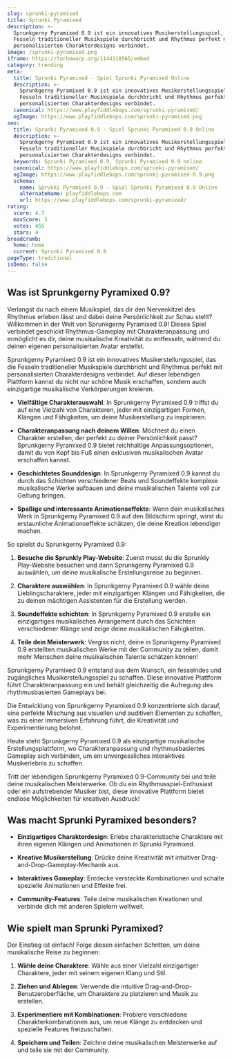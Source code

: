 ```yaml
---
slug: sprunki-pyramixed
title: Sprunki Pyramixed
description: >-
  Sprunkgerny Pyramixed 0.9 ist ein innovatives Musikerstellungsspiel, das die
  Fesseln traditioneller Musikspiele durchbricht und Rhythmus perfekt mit
  personalisierten Charakterdesigns verbindet.
image: /sprunki-pyramixed.png
iframe: https://turbowarp.org/1144118565/embed
category: trending
meta:
  title: Sprunki Pyramixed - Spiel Sprunki Pyramixed Online
  description: >-
    Sprunkgerny Pyramixed 0.9 ist ein innovatives Musikerstellungsspiel, das die
    Fesseln traditioneller Musikspiele durchbricht und Rhythmus perfekt mit
    personalisierten Charakterdesigns verbindet.
  canonical: https://www.playfiddlebops.com/sprunki-pyramixed/
  ogImage: https://www.playfiddlebops.com/sprunki-pyramixed.png
seo:
  title: Sprunki Pyramixed 0.9 - Spiel Sprunki Pyramixed 0.9 Online
  description: >-
    Sprunkgerny Pyramixed 0.9 ist ein innovatives Musikerstellungsspiel, das die
    Fesseln traditioneller Musikspiele durchbricht und Rhythmus perfekt mit
    personalisierten Charakterdesigns verbindet.
  keywords: Sprunki Pyramixed 0.9, Sprunki Pyramixed 0.9 online
  canonical: https://www.playfiddlebops.com/sprunki-pyramixed/
  ogImage: https://www.playfiddlebops.com/sprunki-pyramixed-0.9.png
  schema:
    name: Sprunki Pyramixed 0.9 - Spiel Sprunki Pyramixed 0.9 Online
    alternateName: playfiddlebops.com
    url: https://www.playfiddlebops.com/sprunki-pyramixed/
rating:
  score: 4.7
  maxScore: 5
  votes: 455
  stars: 4
breadcrumb:
  home: home
  current: Sprunki Pyramixed 0.9
pageType: traditional
isDemo: false
---
```


## Was ist Sprunkgerny Pyramixed 0.9?

Verlangst du nach einem Musikspiel, das dir den Nervenkitzel des Rhythmus erleben lässt und dabei deine Persönlichkeit zur Schau stellt? Willkommen in der Welt von Sprunkgerny Pyramixed 0.9! Dieses Spiel verbindet geschickt Rhythmus-Gameplay mit Charakteranpassung und ermöglicht es dir, deine musikalische Kreativität zu entfesseln, während du deinen eigenen personalisierten Avatar erstellst.

Sprunkgerny Pyramixed 0.9 ist ein innovatives Musikerstellungsspiel, das die Fesseln traditioneller Musikspiele durchbricht und Rhythmus perfekt mit personalisierten Charakterdesigns verbindet. Auf dieser lebendigen Plattform kannst du nicht nur schöne Musik erschaffen, sondern auch einzigartige musikalische Verkörperungen kreieren.

- **Vielfältige Charakterauswahl**: In Sprunkgerny Pyramixed 0.9 triffst du auf eine Vielzahl von Charakteren, jeder mit einzigartigen Formen, Klängen und Fähigkeiten, um deine Musikerstellung zu inspirieren.

- **Charakteranpassung nach deinem Willen**: Möchtest du einen Charakter erstellen, der perfekt zu deiner Persönlichkeit passt? Sprunkgerny Pyramixed 0.9 bietet reichhaltige Anpassungsoptionen, damit du von Kopf bis Fuß einen exklusiven musikalischen Avatar erschaffen kannst.

- **Geschichtetes Sounddesign**: In Sprunkgerny Pyramixed 0.9 kannst du durch das Schichten verschiedener Beats und Soundeffekte komplexe musikalische Werke aufbauen und deine musikalischen Talente voll zur Geltung bringen.

- **Spaßige und interessante Animationseffekte**: Wenn dein musikalisches Werk in Sprunkgerny Pyramixed 0.9 auf den Bildschirm springt, wirst du erstaunliche Animationseffekte schätzen, die deine Kreation lebendiger machen.

So spielst du Sprunkgerny Pyramixed 0.9:

1. **Besuche die Sprunkly Play-Website**: Zuerst musst du die Sprunkly Play-Website besuchen und dann Sprunkgerny Pyramixed 0.9 auswählen, um deine musikalische Erstellungsreise zu beginnen.

1. **Charaktere auswählen**: In Sprunkgerny Pyramixed 0.9 wähle deine Lieblingscharaktere, jeder mit einzigartigen Klängen und Fähigkeiten, die zu deinen mächtigen Assistenten für die Erstellung werden.

1. **Soundeffekte schichten**: In Sprunkgerny Pyramixed 0.9 erstelle ein einzigartiges musikalisches Arrangement durch das Schichten verschiedener Klänge und zeige deine musikalischen Fähigkeiten.

1. **Teile dein Meisterwerk**: Vergiss nicht, deine in Sprunkgerny Pyramixed 0.9 erstellten musikalischen Werke mit der Community zu teilen, damit mehr Menschen deine musikalischen Talente schätzen können!

Sprunkgerny Pyramixed 0.9 entstand aus dem Wunsch, ein fesselndes und zugängliches Musikerstellungsspiel zu schaffen. Diese innovative Plattform führt Charakteranpassung ein und behält gleichzeitig die Aufregung des rhythmusbasierten Gameplays bei.

Die Entwicklung von Sprunkgerny Pyramixed 0.9 konzentrierte sich darauf, eine perfekte Mischung aus visuellen und auditiven Elementen zu schaffen, was zu einer immersiven Erfahrung führt, die Kreativität und Experimentierung belohnt.

Heute steht Sprunkgerny Pyramixed 0.9 als einzigartige musikalische Erstellungsplattform, wo Charakteranpassung und rhythmusbasiertes Gameplay sich verbinden, um ein unvergessliches interaktives Musikerlebnis zu schaffen.

Tritt der lebendigen Sprunkgerny Pyramixed 0.9-Community bei und teile deine musikalischen Meisterwerke. Ob du ein Rhythmusspiel-Enthusiast oder ein aufstrebender Musiker bist, diese innovative Plattform bietet endlose Möglichkeiten für kreativen Ausdruck!

## Was macht Sprunki Pyramixed besonders?

- **Einzigartiges Charakterdesign**: Erlebe charakteristische Charaktere mit ihren eigenen Klängen und Animationen in Sprunki Pyramixed.

- **Kreative Musikerstellung**: Drücke deine Kreativität mit intuitiver Drag-and-Drop-Gameplay-Mechanik aus.

- **Interaktives Gameplay**: Entdecke versteckte Kombinationen und schalte spezielle Animationen und Effekte frei.

- **Community-Features**: Teile deine musikalischen Kreationen und verbinde dich mit anderen Spielern weltweit.

## Wie spielt man Sprunki Pyramixed?

Der Einstieg ist einfach! Folge diesen einfachen Schritten, um deine musikalische Reise zu beginnen:

1. **Wähle deine Charaktere**: Wähle aus einer Vielzahl einzigartiger Charaktere, jeder mit seinem eigenen Klang und Stil.

1. **Ziehen und Ablegen**: Verwende die intuitive Drag-and-Drop-Benutzeroberfläche, um Charaktere zu platzieren und Musik zu erstellen.

1. **Experimentiere mit Kombinationen**: Probiere verschiedene Charakterkombinationen aus, um neue Klänge zu entdecken und spezielle Features freizuschalten.

1. **Speichern und Teilen**: Zeichne deine musikalischen Meisterwerke auf und teile sie mit der Community.